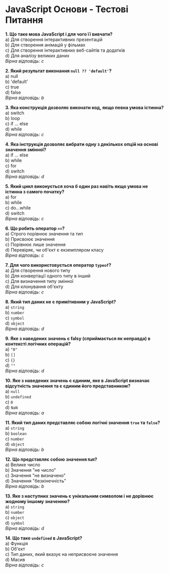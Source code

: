 # JavaScript Основи - Тестові Питання

**1. Що таке мова JavaScript і для чого її вивчати?**  
a) Для створення інтерактивних презентацій  
b) Для створення анімацій у фільмах  
c) Для створення інтерактивних веб-сайтів та додатків  
d) Для аналізу великих даних  
*Вірна відповідь: c*

**2. Який результат виконання `null ?? 'default'`?**  
a) null  
b) 'default'  
c) true  
d) false  
*Вірна відповідь: b*

**3. Яка конструкція дозволяє виконати код, якщо певна умова істинна?**  
a) switch  
b) loop  
c) if ... else  
d) while  
*Вірна відповідь: c*

**4. Яка інструкція дозволяє вибрати одну з декількох опцій на основі значення змінної?**  
a) if ... else  
b) while  
c) for  
d) switch  
*Вірна відповідь: d*

**5. Який цикл виконується хоча б один раз навіть якщо умова не істинна з самого початку?**  
a) for  
b) while  
c) do...while  
d) switch  
*Вірна відповідь: c*

**6. Що робить оператор `==`?**  
a) Строго порівнює значення та тип  
b) Присвоює значення  
c) Порівнює лише значення  
d) Перевіряє, чи об'єкт є екземпляром класу  
*Вірна відповідь: c*

**7. Для чого використовується оператор `typeof`?**  
a) Для створення нового типу  
b) Для конвертації одного типу в інший  
c) Для визначення типу змінної  
d) Для клонування об'єкту  
*Вірна відповідь: c*  

**8. Який тип даних не є примітивним у JavaScript?**  
a) `string`  
b) `number`  
c) `symbol`  
d) `object`  
*Вірна відповідь: d*

**9. Яке з наведених значень є falsy (сприймається як неправда) в контексті логічних операцій?**  
a) `"0"`  
b) `[]`  
c) `{}`  
d) `""`  
*Вірна відповідь: d*

**10. Яке з наведених значень є єдиним, яке в JavaScript визначає відсутність значення та є єдиним його представником?**  
a) `null`  
b) `undefined`  
c) `0`  
d) `NaN`  
*Вірна відповідь: a*

**11. Який тип даних представляє собою логічні значення `true` та `false`?**  
a) `string`  
b) `boolean`  
c) `number`  
d) `object`  
*Вірна відповідь: b*

**12. Що представляє собою значення `NaN`?**  
a) Велике число  
b) Значення "не число"  
c) Значення "не визначено"  
d) Значення "безкінечність"  
*Вірна відповідь: b*

**13. Яке з наступних значень є унікальним символом і не дорівнює жодному іншому значенню?**  
a) `string`  
b) `number`  
c) `object`  
d) `symbol`  
*Вірна відповідь: d*

**14. Що таке `undefined` в JavaScript?**  
a) Функція  
b) Об'єкт  
c) Тип даних, який вказує на неприсвоєне значення  
d) Масив  
*Вірна відповідь: c*

